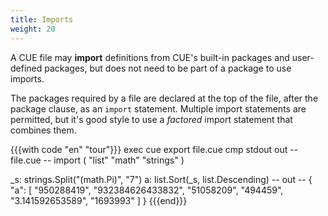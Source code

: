 ```yaml
---
title: Imports
weight: 20
---
```


A CUE file may **import** definitions from CUE's built-in packages and
user-defined packages,
but does not need to be part of a package to use imports.

The packages required by a file are declared at the top of the file, after the
package clause, as an `import` statement.
Multiple import statements are permitted,
but it's good style to use a *factored* import statement that combines them.

{{{with code "en" "tour"}}}
exec cue export file.cue
cmp stdout out
-- file.cue --
import (
	"list"
	"math"
	"strings"
)

_s: strings.Split("\(math.Pi)", "7")
a:  list.Sort(_s, list.Descending)
-- out --
{
    "a": [
        "950288419",
        "932384626433832",
        "51058209",
        "494459",
        "3.141592653589",
        "1693993"
    ]
}
{{{end}}}

